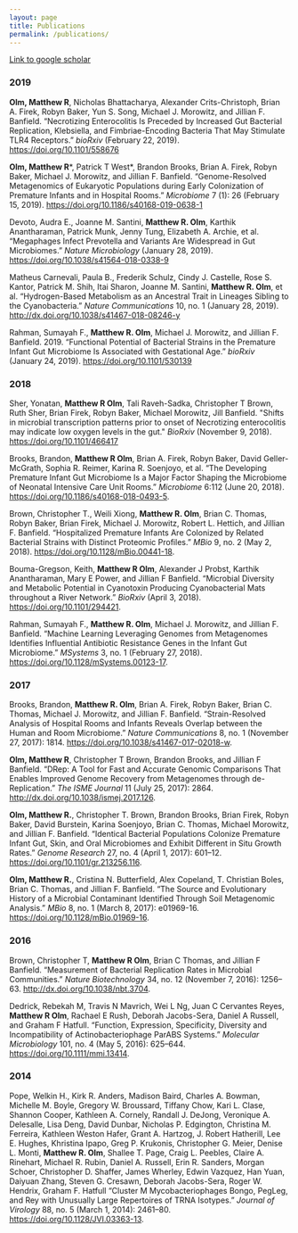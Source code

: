 ```yaml
---
layout: page
title: Publications
permalink: /publications/
---
```


[Link to google scholar](https://scholar.google.com/citations?user=BoDUkpMAAAAJ&hl)

### 2019

**Olm, Matthew R**, Nicholas Bhattacharya, Alexander Crits-Christoph, Brian A. Firek, Robyn Baker, Yun S. Song, Michael J. Morowitz, and Jillian F. Banfield. “Necrotizing Enterocolitis Is Preceded by Increased Gut Bacterial Replication, Klebsiella, and Fimbriae-Encoding Bacteria That May Stimulate TLR4 Receptors.” *bioRxiv* (February 22, 2019). <https://doi.org/10.1101/558676>

__Olm, Matthew R__\*, Patrick T West\*, Brandon Brooks, Brian A. Firek, Robyn Baker, Michael J. Morowitz, and Jillian F. Banfield. “Genome-Resolved Metagenomics of Eukaryotic Populations during Early Colonization of Premature Infants and in Hospital Rooms.” *Microbiome* 7 (1): 26 (February 15, 2019). <https://doi.org/10.1186/s40168-019-0638-1>

Devoto, Audra E., Joanne M. Santini, **Matthew R. Olm**, Karthik Anantharaman, Patrick Munk, Jenny Tung, Elizabeth A. Archie, et al. “Megaphages Infect Prevotella and Variants Are Widespread in Gut Microbiomes.” *Nature Microbiology* (January 28, 2019). <https://doi.org/10.1038/s41564-018-0338-9>

Matheus Carnevali, Paula B., Frederik Schulz, Cindy J. Castelle, Rose S. Kantor, Patrick M. Shih, Itai Sharon, Joanne M. Santini, **Matthew R. Olm**, et al. “Hydrogen-Based Metabolism as an Ancestral Trait in Lineages Sibling to the Cyanobacteria.” *Nature Communications* 10, no. 1 (January 28, 2019). <http://dx.doi.org/10.1038/s41467-018-08246-y>

Rahman, Sumayah F., **Matthew R. Olm**, Michael J. Morowitz, and Jillian F. Banfield. 2019. “Functional Potential of Bacterial Strains in the Premature Infant Gut Microbiome Is Associated with Gestational Age.” *bioRxiv* (January 24, 2019). <https://doi.org/10.1101/530139>

### 2018

Sher, Yonatan, **Matthew R Olm**, Tali Raveh-Sadka, Christopher T Brown, Ruth Sher, Brian Firek, Robyn Baker, Michael Morowitz, Jill Banfield. "Shifts in microbial transcription patterns prior to onset of Necrotizing enterocolitis may indicate low oxygen levels in the gut." *BioRxiv* (November 9, 2018). <https://doi.org/10.1101/466417>

Brooks, Brandon, **Matthew R Olm**, Brian A. Firek, Robyn Baker, David Geller-McGrath, Sophia R. Reimer, Karina R. Soenjoyo, et al. “The Developing Premature Infant Gut Microbiome Is a Major Factor Shaping the Microbiome of Neonatal Intensive Care Unit Rooms.” *Microbiome* 6:112 (June 20, 2018). <https://doi.org/10.1186/s40168-018-0493-5>.

Brown, Christopher T., Weili Xiong, **Matthew R. Olm**, Brian C. Thomas, Robyn Baker, Brian Firek, Michael J. Morowitz, Robert L. Hettich, and Jillian F. Banfield. “Hospitalized Premature Infants Are Colonized by Related Bacterial Strains with Distinct Proteomic Profiles.” *MBio* 9, no. 2 (May 2, 2018). <https://doi.org/10.1128/mBio.00441-18>.

Bouma-Gregson, Keith, **Matthew R Olm**, Alexander J Probst, Karthik Anantharaman, Mary E Power, and Jillian F Banfield. “Microbial Diversity and Metabolic Potential in Cyanotoxin Producing Cyanobacterial Mats throughout a River Network.” *BioRxiv* (April 3, 2018). <https://doi.org/10.1101/294421>.

Rahman, Sumayah F., **Matthew R. Olm**, Michael J. Morowitz, and Jillian F. Banfield. “Machine Learning Leveraging Genomes from Metagenomes Identifies Influential Antibiotic Resistance Genes in the Infant Gut Microbiome.” *MSystems* 3, no. 1 (February 27, 2018). <https://doi.org/10.1128/mSystems.00123-17>.

### 2017

Brooks, Brandon, **Matthew R. Olm**, Brian A. Firek, Robyn Baker, Brian C. Thomas, Michael J. Morowitz, and Jillian F. Banfield. “Strain-Resolved Analysis of Hospital Rooms and Infants Reveals Overlap between the Human and Room Microbiome.” *Nature Communications* 8, no. 1 (November 27, 2017): 1814. <https://doi.org/10.1038/s41467-017-02018-w>.

**Olm, Matthew R**, Christopher T Brown, Brandon Brooks, and Jillian F Banfield. “DRep: A Tool for Fast and Accurate Genomic Comparisons That Enables Improved Genome Recovery from Metagenomes through de-Replication.” *The ISME Journal* 11 (July 25, 2017): 2864. <http://dx.doi.org/10.1038/ismej.2017.126>.

**Olm, Matthew R.**, Christopher T. Brown, Brandon Brooks, Brian Firek, Robyn Baker, David Burstein, Karina Soenjoyo, Brian C. Thomas, Michael Morowitz, and Jillian F. Banfield. “Identical Bacterial Populations Colonize Premature Infant Gut, Skin, and Oral Microbiomes and Exhibit Different in Situ Growth Rates.” *Genome Research* 27, no. 4 (April 1, 2017): 601–12. <https://doi.org/10.1101/gr.213256.116>.

**Olm, Matthew R.**, Cristina N. Butterfield, Alex Copeland, T. Christian Boles, Brian C. Thomas, and Jillian F. Banfield. “The Source and Evolutionary History of a Microbial Contaminant Identified Through Soil Metagenomic Analysis.” *MBio* 8, no. 1 (March 8, 2017): e01969-16. <https://doi.org/10.1128/mBio.01969-16>.

### 2016

Brown, Christopher T, **Matthew R Olm**, Brian C Thomas, and Jillian F Banfield. “Measurement of Bacterial Replication Rates in Microbial Communities.” *Nature Biotechnology* 34, no. 12 (November 7, 2016): 1256–63. <http://dx.doi.org/10.1038/nbt.3704>.

Dedrick, Rebekah M, Travis N Mavrich, Wei L Ng, Juan C Cervantes Reyes, **Matthew R Olm**, Rachael E Rush, Deborah Jacobs-Sera, Daniel A Russell, and Graham F Hatfull. “Function, Expression, Specificity, Diversity and Incompatibility of Actinobacteriophage ParABS Systems.” *Molecular Microbiology* 101, no. 4 (May 5, 2016): 625–644. <https://doi.org/10.1111/mmi.13414>.

### 2014

Pope, Welkin H., Kirk R. Anders, Madison Baird, Charles A. Bowman, Michelle M. Boyle, Gregory W. Broussard, Tiffany Chow, Kari L. Clase, Shannon Cooper, Kathleen A. Cornely, Randall J. DeJong, Veronique A. Delesalle, Lisa Deng, David Dunbar, Nicholas P. Edgington, Christina M. Ferreira, Kathleen Weston Hafer, Grant A. Hartzog, J. Robert Hatherill, Lee E. Hughes, Khristina Ipapo, Greg P. Krukonis, Christopher G. Meier, Denise L. Monti, **Matthew R. Olm**, Shallee T. Page, Craig L. Peebles, Claire A. Rinehart, Michael R. Rubin, Daniel A. Russell, Erin R. Sanders, Morgan Schoer, Christopher D. Shaffer, James Wherley, Edwin Vazquez, Han Yuan, Daiyuan Zhang, Steven G. Cresawn, Deborah Jacobs-Sera, Roger W. Hendrix, Graham F. Hatfull “Cluster M Mycobacteriophages Bongo, PegLeg, and Rey with Unusually Large Repertoires of TRNA Isotypes.” *Journal of Virology* 88, no. 5 (March 1, 2014): 2461–80. <https://doi.org/10.1128/JVI.03363-13>.
